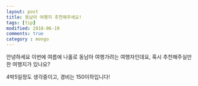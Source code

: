 ```yaml
---
layout: post
title: 동남아 여행지 추천해주세요!
tags: [tip]
modified: 2018-06-19
comments: true
category : mongo
---
```


안녕하세요 이번에 여름에 나홀로 동남아 여행가려는 여행자인데요, 혹시 추천해주실만한 여행지가 있나요?

4박5일정도 생각중이고, 경비는 150이하입니다!
